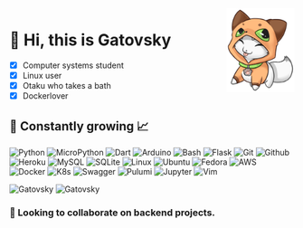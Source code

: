 <img align='right' src="assets/gravatar.png" alt="" width="120"/>

# 👋 Hi, this is Gatovsky 

- [x] Computer systems student
- [x] Linux user 
- [x] Otaku who takes a bath 
- [x] Dockerlover

## 🌱 Constantly growing 📈 

![Python](https://img.shields.io/badge/Python-3776AB?style=flat&logo=python&logoColor=white)
![MicroPython](https://img.shields.io/badge/MicroPy-2B2728?style=flat&logo=micropython)
![Dart](https://img.shields.io/badge/-Dart-0175c2?style=flat&logo=dart)
![Arduino](https://img.shields.io/badge/-Arduino-00979D?style=flat&logo=Arduino&logoColor=white)
![Bash](https://img.shields.io/badge/-Bash-4EAA25?style=flat&logo=GNU%20Bash&logoColor=white) 
![Flask](https://img.shields.io/badge/-Flask-000000?style=flat&logo=Flask&logoColor=white)
![Git](https://img.shields.io/badge/Git-E44C30?style=flat&logo=git&logoColor=white)
![Github](https://img.shields.io/badge/GitHub-100000?style=flat&logo=github&logoColor=white)
![Heroku](https://img.shields.io/badge/Heroku-430098?style=flat&logo=heroku&logoColor=white)
![MySQL](https://img.shields.io/badge/-MySQL-005C84?style=flat&logo=mysql&logoColor=white)
![SQLite](https://img.shields.io/badge/-SQLite-003B57?style=flat&logo=sqlite&logoColor=white)
![Linux](https://img.shields.io/badge/Linux-FCC624?style=flat&logo=linux&logoColor=black)
![Ubuntu](https://img.shields.io/badge/-Ubuntu-E95420?style=flat&logo=Ubuntu&logoColor=white)
![Fedora](https://img.shields.io/badge/-Fedora-51A2DA?style=flat&logo=fedora&logoColor=white)
![AWS](https://img.shields.io/badge/-AWS-232F3E?style=flat&logo=amazon%20aws&logoColor=white)
![Docker](https://img.shields.io/badge/Docker-gray.svg?&style=flat&logo=Docker&logoColor=blue)
![K8s](https://img.shields.io/badge/K8s-%23326CE5.svg?&style=flat&logo=kubernetes&logoColor=white)
![Swagger](https://img.shields.io/badge/Swagger-%2385EA2D.svg?&style=flat&logo=swagger&logoColor=blue)
![Pulumi](https://img.shields.io/badge/Pulumi-8A3391?&style=flat&logo=pulumi&logoColor=blue)
![Jupyter](https://img.shields.io/badge/-Jupyter-F37626?style=flat&logo=jupyter&logoColor=white)
![Vim](https://img.shields.io/badge/-Vim-019733?style=flat&logo=vim&logoColor=white)


![Gatovsky](https://github-readme-stats.vercel.app/api/top-langs/?username=hharieta&hide=SCSS,CSS,HTML,CSS,ASP.NET,ShaderLab,HLSL,Jupyter%20Notebook&show_icons=true&layout=compact&hide_border=true&role=OWNER,COLLABORATOR&theme=transparent) ![Gatovsky](https://github-readme-stats.vercel.app/api?username=hharieta&count_private=true&show_icons=true&hide_border=true&theme=transparent)

### 💞️ Looking to collaborate on backend projects.
<!---
hharieta/hharieta is a ✨ special ✨ repository because I said so
--->
